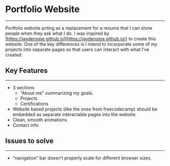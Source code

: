 # Portfolio Website

---

Portfolio website acting as a replacement for a resume that I can show people when they ask what I do. I was inspired by [https://jaydensipe.github.io](https://jaydensipe.github.io/) to create this website. One of the key differences is I intend to incorporate some of my projects into separate pages so that users can interact with what I’ve created.

## Key Features

---

- 3 sections
    - “About me” summarizing my goals.
    - Projects
    - Certifications
- Website based projects (like the ones from freecodecamp) should be embedded as separate interactable pages into the website.
- Clean, smooth animations
- Contact info

## Issues to solve

---

- “navigation” bar doesn’t properly scale for different browser sizes.